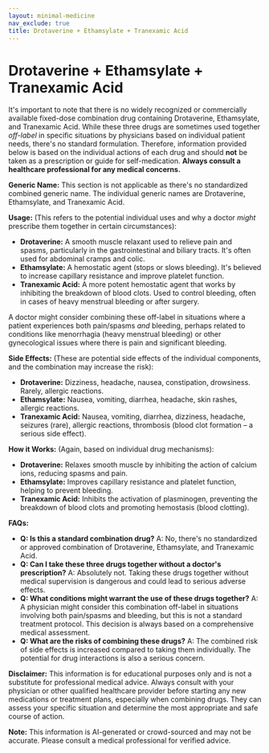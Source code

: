 ```yaml
---
layout: minimal-medicine
nav_exclude: true
title: Drotaverine + Ethamsylate + Tranexamic Acid
---
```


# Drotaverine + Ethamsylate + Tranexamic Acid

It's important to note that there is no widely recognized or commercially available fixed-dose combination drug containing Drotaverine, Ethamsylate, and Tranexamic Acid.  While these three drugs are sometimes used together *off-label* in specific situations by physicians based on individual patient needs, there's no standard formulation.  Therefore, information provided below is based on the individual actions of each drug and should **not** be taken as a prescription or guide for self-medication.  **Always consult a healthcare professional for any medical concerns.**

**Generic Name:**  This section is not applicable as there's no standardized combined generic name. The individual generic names are Drotaverine, Ethamsylate, and Tranexamic Acid.

**Usage:** (This refers to the potential individual uses and why a doctor *might* prescribe them together in certain circumstances):

* **Drotaverine:**  A smooth muscle relaxant used to relieve pain and spasms, particularly in the gastrointestinal and biliary tracts.  It's often used for abdominal cramps and colic.
* **Ethamsylate:**  A hemostatic agent (stops or slows bleeding). It's believed to increase capillary resistance and improve platelet function.
* **Tranexamic Acid:** A more potent hemostatic agent that works by inhibiting the breakdown of blood clots.  Used to control bleeding, often in cases of heavy menstrual bleeding or after surgery.

A doctor might consider combining these off-label in situations where a patient experiences both pain/spasms *and* bleeding, perhaps related to conditions like menorrhagia (heavy menstrual bleeding) or other gynecological issues where there is pain and significant bleeding.


**Side Effects:** (These are potential side effects of the individual components, and the combination may increase the risk):

* **Drotaverine:** Dizziness, headache, nausea, constipation, drowsiness.  Rarely, allergic reactions.
* **Ethamsylate:**  Nausea, vomiting, diarrhea, headache, skin rashes, allergic reactions.
* **Tranexamic Acid:**  Nausea, vomiting, diarrhea, dizziness, headache, seizures (rare), allergic reactions, thrombosis (blood clot formation – a serious side effect).

**How it Works:** (Again, based on individual drug mechanisms):

* **Drotaverine:** Relaxes smooth muscle by inhibiting the action of calcium ions, reducing spasms and pain.
* **Ethamsylate:** Improves capillary resistance and platelet function, helping to prevent bleeding.
* **Tranexamic Acid:** Inhibits the activation of plasminogen, preventing the breakdown of blood clots and promoting hemostasis (blood clotting).

**FAQs:**

* **Q: Is this a standard combination drug?**  A: No, there's no standardized or approved combination of Drotaverine, Ethamsylate, and Tranexamic Acid.
* **Q:  Can I take these three drugs together without a doctor's prescription?** A: Absolutely not.  Taking these drugs together without medical supervision is dangerous and could lead to serious adverse effects.
* **Q: What conditions might warrant the use of these drugs together?** A: A physician might consider this combination off-label in situations involving both pain/spasms and bleeding, but this is not a standard treatment protocol.  This decision is always based on a comprehensive medical assessment.
* **Q: What are the risks of combining these drugs?** A:  The combined risk of side effects is increased compared to taking them individually. The potential for drug interactions is also a serious concern.

**Disclaimer:** This information is for educational purposes only and is not a substitute for professional medical advice. Always consult with your physician or other qualified healthcare provider before starting any new medications or treatment plans, especially when combining drugs.  They can assess your specific situation and determine the most appropriate and safe course of action.


**Note:** This information is AI-generated or crowd-sourced and may not be accurate. Please consult a medical professional for verified advice.